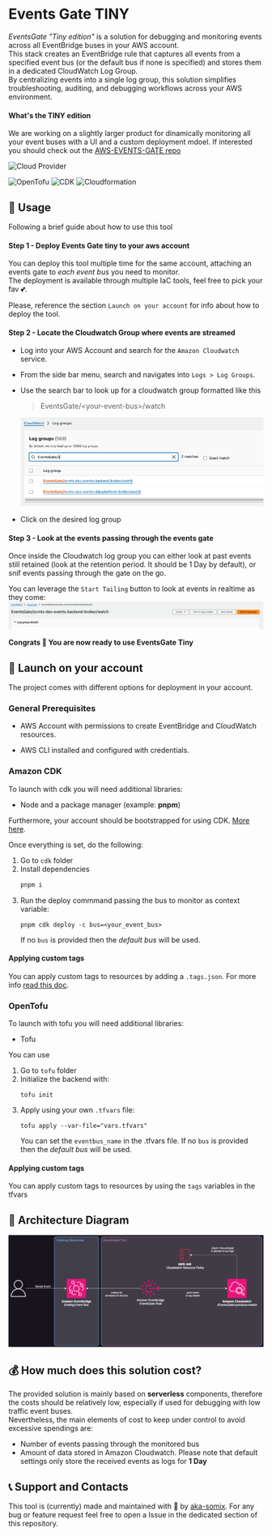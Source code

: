 # Events Gate TINY
*EventsGate "Tiny edition"* is a solution for debugging and monitoring events across all EventBridge buses in your AWS account.  
This stack creates an EventBridge rule that captures all events from a specified event bus (or the default bus if none is specified) and stores them in a dedicated CloudWatch Log Group.  
By centralizing events into a single log group, this solution simplifies troubleshooting, auditing, and debugging workflows across your AWS environment.

#### What's the TINY edition
We are working on a slightly larger product for dinamically monitoring all your event buses with a UI and a custom deployment mdoel. If interested you should check out the [AWS-EVENTS-GATE repo](https://github.com/aka-somix/aws-events-gate)


![Cloud Provider](https://img.shields.io/badge/Cloud-AWS-FF9900?logo=amazonwebservices&style=for-the-badge)

![OpenTofu](https://img.shields.io/badge/IAC-OpenTofu-FFDA18?logo=opentofu&style=for-the-badge)
![CDK](https://img.shields.io/badge/IAC-CDK_Typescript-527FFF?logo=amazonwebservices&style=for-the-badge)
![Cloudformation](https://img.shields.io/badge/IAC-Cloudformation-E7157B?logo=amazonwebservices&style=for-the-badge)

## 📖 Usage
Following a brief guide about how to use this tool

#### Step 1 - Deploy Events Gate tiny to your aws account 
You can deploy this tool multiple time for the same account, attaching an events gate to *each event bus* you need to monitor.  
The deployment is available through multiple IaC tools, feel free to pick your fav 💕.

Please, reference the section `Launch on your account` for info about how to deploy the tool.

#### Step 2 - Locate the Cloudwatch Group where events are streamed
* Log into your AWS Account and search for the `Amazon Cloudwatch` service.
* From the side bar menu, search and navigates into `Logs > Log Groups`.
* Use the search bar to look up for a cloudwatch group formatted like this
    > EventsGate/\<your-event-bus\>/watch

    ![hoto1](./.assets/howto/step2-3.png)
* Click on the desired log group

#### Step 3 - Look at the events passing through the events gate
Once inside the Cloudwatch log group you can either look at past events still retained (look at the retention period. It should be 1 Day by default), or snif events passing through the gate on the go.

You can leverage the `Start Tailing` button to look at events in realtime as they come:
![howto2](./.assets/howto/step3-1.png)


**Congrats 🎉 You are now ready to use EventsGate Tiny**

## 🚀 Launch on your account

The project comes with different options for deployment in your account.

### General Prerequisites
* AWS Account with permissions to create EventBridge and CloudWatch resources.

* AWS CLI installed and configured with credentials.

### Amazon CDK

To launch with cdk you will need additional libraries:
* Node and a package manager (example: **pnpm**)

Furthermore, your account should be bootstrapped for using CDK. [More here](https://docs.aws.amazon.com/cdk/v2/guide/bootstrapping.html).

Once everything is set, do the following:
1. Go to `cdk` folder
2. Install dependencies
    ```bash
    pnpm i
    ```
1. Run the deploy commmand passing the bus to monitor as context variable:
    ```
    pnpm cdk deploy -c bus=<your_event_bus>
    ```
    If no `bus` is provided then the *default bus* will be used.

#### Applying custom tags
You can apply custom tags to resources by adding a `.tags.json`. For more info [read this doc](./cdk/lib/tags/README.md).

### OpenTofu
To launch with tofu you will need additional libraries:
* Tofu

You can use 

1. Go to `tofu` folder
2. Initialize the backend with:
    ```
    tofu init
    ```
3. Apply using your own `.tfvars` file:
    ```
    tofu apply --var-file="vars.tfvars"
    ```
    You can set the `eventbus_name` in the .tfvars file. If no `bus` is provided then the *default bus* will be used.

#### Applying custom tags
You can apply custom tags to resources by using the `tags` variables in the tfvars

## 🔎 Architecture Diagram

![Architecture](./.assets/architecture.png)

## 💰 How much does this solution cost?

The provided solution is mainly based on **serverless** components, therefore the costs should be relatively low, especially if used for debugging with low traffic event buses.  
Nevertheless, the main elements of cost to keep under control to avoid excessive spendings are:

* Number of events passing through the monitored bus
* Amount of data stored in Amazon Cloudwatch. Please note that default settings only store the received events as logs for **1 Day**


## 📞 Support and Contacts
This tool is (currently) made and maintained with 💜 by [aka-somix](https://github.com/aka-somix). 
For any bug or feature request feel free to open a Issue in the dedicated section of this repository.

